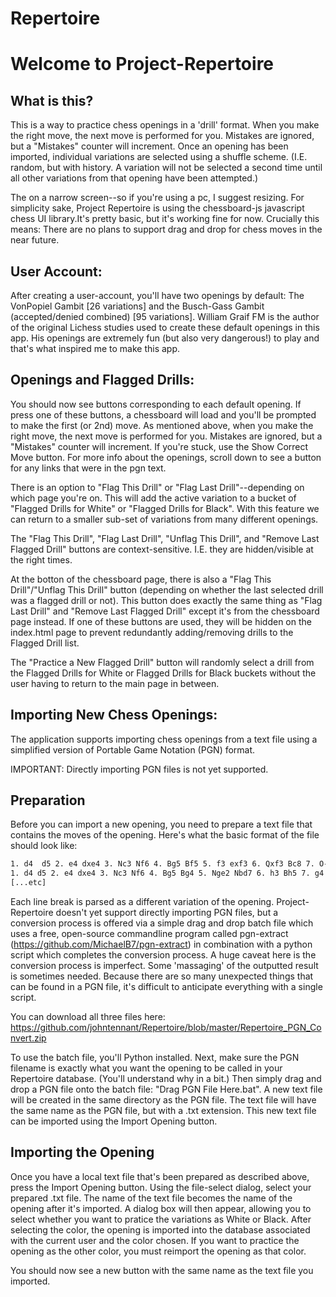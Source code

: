 # Repertoire
# Welcome to Project-Repertoire

## What is this? 

This is a way to practice chess openings in a 'drill' format. When you make the right move, the next move is performed for you. Mistakes are ignored, but a "Mistakes" counter will increment. Once an opening has been imported, individual variations are selected using a shuffle scheme. (I.E. random, but with history. A variation will not be selected a second time until all other variations from that opening have been attempted.) 

The on a narrow screen--so if you're using a pc, I suggest resizing. For simplicity sake, Project Repertoire is using the chessboard-js javascript chess UI library.It's pretty basic, but it's working fine for now. Crucially this means: There are no plans to support drag and drop for chess moves in the near future.
## User Account: 

After creating a user-account, you'll have two openings by default: The VonPopiel Gambit [26 variations] and the Busch-Gass Gambit (accepted/denied combined) [95 variations]. William Graif FM is the author of the original Lichess studies used to create these default openings in this app. His openings are extremely fun (but also very dangerous!) to play and that's what inspired me to make this app. 
## Openings and Flagged Drills: 

You should now see buttons corresponding to each default opening. If press one of these buttons, a chessboard will load and you'll be prompted to make the first (or 2nd) move. As mentioned above, when you make the right move, the next move is performed for you. Mistakes are ignored, but a "Mistakes" counter will increment. If you're stuck, use the Show Correct Move button. For more info about the openings, scroll down to see a button for any links that were in the pgn text. 

There is an option to "Flag This Drill" or "Flag Last Drill"--depending on which page you're on. This will add the active variation to a bucket of "Flagged Drills for White" or "Flagged Drills for Black". With this feature we can return to a smaller sub-set of variations from many different openings. 

The "Flag This Drill", "Flag Last Drill", "Unflag This Drill", and "Remove Last Flagged Drill" buttons are context-sensitive. I.E. they are hidden/visible at the right times. 

At the botton of the chessboard page, there is also a "Flag This Drill"/"Unflag This Drill" button (depending on whether the last selected drill was a flagged drill or not). This button does exactly the same thing as "Flag Last Drill" and "Remove Last Flagged Drill" except it's from the chessboard page instead. If one of these buttons are used, they will be hidden on the index.html page to prevent redundantly adding/removing drills to the Flagged Drill list. 

The "Practice a New Flagged Drill" button will randomly select a drill from the Flagged Drills for White or Flagged Drills for Black buckets without the user having to return to the main page in between. 

## Importing New Chess Openings:

The application supports importing chess openings from a text file using a simplified version of Portable Game Notation (PGN) format. 

IMPORTANT: Directly importing PGN files is not yet supported. 

## Preparation

Before you can import a new opening, you need to prepare a text file that contains the moves of the opening. Here's what the basic format of the file should look like:

```sh
1. d4  d5 2. e4 dxe4 3. Nc3 Nf6 4. Bg5 Bf5 5. f3 exf3 6. Qxf3 Bc8 7. O-O-O e6 *
1. d4 d5 2. e4 dxe4 3. Nc3 Nf6 4. Bg5 Bg4 5. Nge2 Nbd7 6. h3 Bh5 7. g4 Bg6 8. Nf4 e6 9. h4 h6 *
[...etc]
```

Each line break is parsed as a different variation of the opening. Project-Repertoire doesn't yet support directly importing PGN files, but a conversion process is offered via a simple drag and drop batch file which uses a free, open-source commandline program called pgn-extract (https://github.com/MichaelB7/pgn-extract) in combination with a python script which completes the conversion process. A huge caveat here is the conversion process is imperfect. Some 'massaging' of the outputted result is sometimes needed. Because there are so many unexpected things that can be found in a PGN file, it's difficult to anticipate everything with a single script. 

You can download all three files here: https://github.com/johntennant/Repertoire/blob/master/Repertoire_PGN_Convert.zip

To use the batch file, you'll Python installed. Next, make sure the PGN filename is exactly what you want the opening to be called in your Repertoire database. (You'll understand why in a bit.) Then simply drag and drop a PGN file onto the batch file: "Drag PGN File Here.bat". A new text file will be created in the same directory as the PGN file. The text file will have the same name as the PGN file, but with a .txt extension. This new text file can be imported using the Import Opening button. 

## Importing the Opening

Once you have a local text file that's been prepared as described above, press the Import Opening button. Using the file-select dialog, select your prepared .txt file. The name of the text file becomes the name of the opening after it's imported. A dialog box will then appear, allowing you to select whether you want to pratice the variations as White or Black. After selecting the color, the opening is imported into the database associated with the current user and the color chosen. If you want to practice the opening as the other color, you must reimport the opening as that color. 

You should now see a new button with the same name as the text file you imported. 
